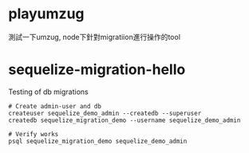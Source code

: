 # playumzug
測試一下umzug, node下針對migratiion進行操作的tool
# sequelize-migration-hello
Testing of db migrations

```
# Create admin-user and db
createuser sequelize_demo_admin --createdb --superuser
createdb sequelize_migration_demo --username sequelize_demo_admin

# Verify works
psql sequelize_migration_demo sequelize_demo_admin
```
